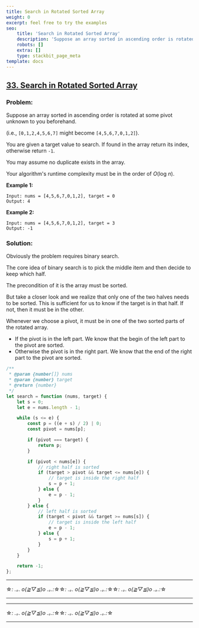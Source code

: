 ```yaml
---
title: Search in Rotated Sorted Array
weight: 0
excerpt: feel free to try the examples
seo:
    title: 'Search in Rotated Sorted Array'
    description: 'Suppose an array sorted in ascending order is rotated at some pivot unknown to you beforehand.'
    robots: []
    extra: []
    type: stackbit_page_meta
template: docs
---
```


## [33. Search in Rotated Sorted Array](https://leetcode.com/problems/search-in-rotated-sorted-array/description/)

### Problem:

Suppose an array sorted in ascending order is rotated at some pivot unknown to you beforehand.

(i.e., `[0,1,2,4,5,6,7]` might become `[4,5,6,7,0,1,2]`).

You are given a target value to search. If found in the array return its index, otherwise return `-1`.

You may assume no duplicate exists in the array.

Your algorithm's runtime complexity must be in the order of _O_(log _n_).

**Example 1:**

```
Input: nums = [4,5,6,7,0,1,2], target = 0
Output: 4
```

**Example 2:**

```
Input: nums = [4,5,6,7,0,1,2], target = 3
Output: -1
```

### Solution:

Obviously the problem requires binary search.

The core idea of binary search is to pick the middle item and then decide to keep which half.

The precondition of it is the array must be sorted.

But take a closer look and we realize that only one of the two halves needs to be sorted. This is sufficient for us to know if the target is in that half. If not, then it must be in the other.

Whenever we choose a pivot, it must be in one of the two sorted parts of the rotated array.

-   If the pivot is in the left part. We know that the begin of the left part to the pivot are sorted.
-   Otherwise the pivot is in the right part. We know that the end of the right part to the pivot are sorted.

```javascript
/**
 * @param {number[]} nums
 * @param {number} target
 * @return {number}
 */
let search = function (nums, target) {
    let s = 0;
    let e = nums.length - 1;

    while (s <= e) {
        const p = ((e + s) / 2) | 0;
        const pivot = nums[p];

        if (pivot === target) {
            return p;
        }

        if (pivot < nums[e]) {
            // right half is sorted
            if (target > pivot && target <= nums[e]) {
                // target is inside the right half
                s = p + 1;
            } else {
                e = p - 1;
            }
        } else {
            // left half is sorted
            if (target < pivot && target >= nums[s]) {
                // target is inside the left half
                e = p - 1;
            } else {
                s = p + 1;
            }
        }
    }

    return -1;
};
```

---

☆*: .｡. o(≧▽≦)o .｡.:*☆☆*: .｡. o(≧▽≦)o .｡.:*☆☆*: .｡. o(≧▽≦)o .｡.:*☆

---

---

☆*: .｡. o(≧▽≦)o .｡.:*☆☆*: .｡. o(≧▽≦)o .｡.:*☆

---
